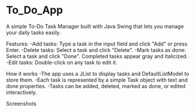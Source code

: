 # To_Do_App

A simple To-Do Task Manager built with Java Swing that lets you manage your daily tasks easily.

Features:
  -Add tasks: Type a task in the input field and click "Add" or press Enter.
  -Delete tasks: Select a task and click "Delete".
  -Mark tasks as done: Select a task and click "Done". Completed tasks appear gray and italicized.
  -Edit tasks: Double-click on any task to edit it.
  
How it works
-The app uses a JList to display tasks and DefaultListModel to store them.
-Each task is represented by a simple Task object with text and done properties.
-Tasks can be added, deleted, marked as done, or edited interactively.

Screenshots
